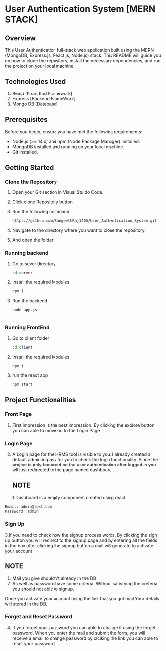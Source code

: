 # User Authentication System [MERN STACK]

## Overview

This User Authentication full-stack web application built using the MERN (MongoDB, Express.js, React.js, Node.js) stack. This README will guide you on how to clone the repository, install the necessary dependencies, and run the project on your local machine.


## Technologies Used

1. React [Front End Framework]
2. Express [Backend FrameWork]
3. Mongo DB [Database]


## Prerequisites

Before you begin, ensure you have met the following requirements:

- Node.js (>= 14.x) and npm (Node Package Manager) installed.
- MongoDB installed and running on your local machine .
- Git installed.

## Getting Started

### Clone the Repository

1. Open your Git section in Visual Stuido Code.
2. Click clone Repository button
3. Run the following command:

   ```bash
   https://github.com/SangeethRaj1405/User_Authentication_System.git
4.  Navigate to the directory where you want to clone the repository.
5.  And open the folder


### Running backend

1. Go to sever directory

   ```bash
   cd server

2. Install the required Modules

   ```bash
   npm i

3. Run the backend

   ```bash
   node app.js
    
### Running FrontEnd

1. Go to client folder

   ```bash
   cd client

2. Install the required Modules
   
   ```bash
   npm i

4. run the react app

   ```bash
   npm start    

## Project Functionalities

### Front Page
1. First impression is the best impression. By clicking the explore button you can able to move on to the Login Page

### Login Page
2. A Login page for the HRMS tool is visible to you. I already created a default admin id pass for you to check the login functionality. Since the project is pnly focussed on the user authentication after logged in you wll just redirected to the page named dashboard
   ## NOTE
   1.Dashboard is a empty component created using react

  ```bash
  Email: admin@test.com
  Password: admin
  ```


### Sign Up
3.If you need to check how the signup process works. By clicking the sign up button you will redirect to the signup page and by entering all the fields in the box after clicking the signup button a mail will generate to activate your account

  ## NOTE
  1. Mail you give shouldn't already in the DB
  2. As well as password have some criteria. Without satisfying the creteria you should not 
  able to signup.

Once you activate your account using the link that you got mail.Your details will stored in the DB.

### Forget and Reset Password
4. If you forget your password you can able to change it using the forget password. When you enter the mail and submit the form, you will receive a email to change password by clciking the link you can able to reset your password
